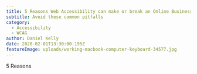 ```yaml
---
title: 5 Reasons Web Accessibility can make or break an Online Businesses
subtitle: Avoid these common pitfalls
category:
  - Accessibility
  - WCAG
author: Daniel Kelly
date: 2020-02-01T13:30:00.195Z
featureImage: uploads/working-macbook-computer-keyboard-34577.jpg
---
```

5 Reasons
